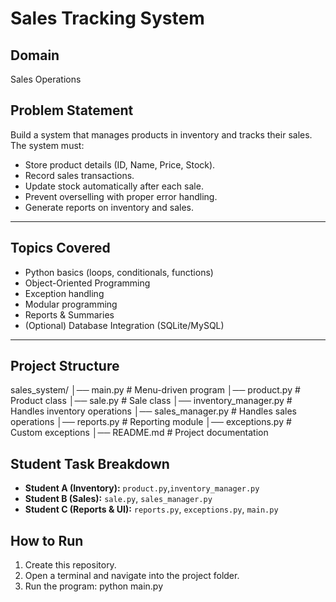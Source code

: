 # Sales Tracking System

##  Domain
 Sales Operations

## Problem Statement
Build a system that manages products in inventory and tracks their sales.
The system must:
- Store product details (ID, Name, Price, Stock).
- Record sales transactions.
- Update stock automatically after each sale.
- Prevent overselling with proper error handling.
- Generate reports on inventory and sales.

---

## Topics Covered
- Python basics (loops, conditionals, functions)
- Object-Oriented Programming
- Exception handling
- Modular programming
- Reports & Summaries
- (Optional) Database Integration (SQLite/MySQL)

---

## Project Structure

sales_system/
│── main.py # Menu-driven program
│── product.py # Product class
│── sale.py # Sale class
│── inventory_manager.py # Handles inventory operations
│── sales_manager.py # Handles sales operations
│── reports.py # Reporting module
│── exceptions.py # Custom exceptions
│── README.md # Project documentation


## Student Task Breakdown
- **Student A (Inventory):** `product.py`,`inventory_manager.py`
- **Student B (Sales):** `sale.py`, `sales_manager.py`
- **Student C (Reports & UI):** `reports.py`, `exceptions.py`, `main.py`

## How to Run
1. Create this repository.
2. Open a terminal and navigate into the project folder.
3. Run the program:
   python main.py
